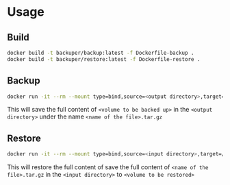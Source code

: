 # Usage

## Build

```sh
docker build -t backuper/backup:latest -f Dockerfile-backup .
docker build -t backuper/restore:latest -f Dockerfile-restore .
```

## Backup

```sh
docker run -it --rm --mount type=bind,source=<output directory>,target=/out --mount source=<volume to be backed up>,target=/in,readonly -e OUTPUT_FILE=<name of the file>  backuper/backup:latest
```

This will save the full content of `<volume to be backed up>` in the `<output directory>` under the name `<name of the file>.tar.gz`

## Restore

```sh
docker run -it --rm --mount type=bind,source=<input directory>,target=/in --mount source=<volume to be restored>,target=/out -e OUTPUT_FILE=<name of the file>  backuper/restore:latest
```

This will restore the full content of save the full content of `<name of the file>.tar.gz` in the `<input directory>` to `<volume to be restored>`
